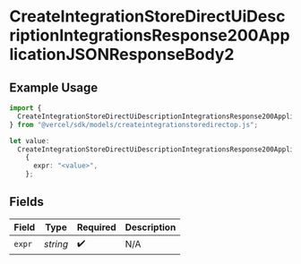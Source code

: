 # CreateIntegrationStoreDirectUiDescriptionIntegrationsResponse200ApplicationJSONResponseBody2

## Example Usage

```typescript
import {
  CreateIntegrationStoreDirectUiDescriptionIntegrationsResponse200ApplicationJSONResponseBody2,
} from "@vercel/sdk/models/createintegrationstoredirectop.js";

let value:
  CreateIntegrationStoreDirectUiDescriptionIntegrationsResponse200ApplicationJSONResponseBody2 =
    {
      expr: "<value>",
    };
```

## Fields

| Field              | Type               | Required           | Description        |
| ------------------ | ------------------ | ------------------ | ------------------ |
| `expr`             | *string*           | :heavy_check_mark: | N/A                |